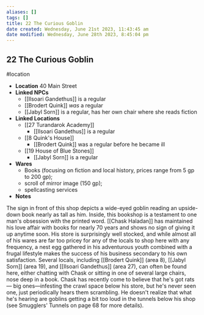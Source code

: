 ```yaml
---
aliases: []
tags: []
title: 22 The Curious Goblin
date created: Wednesday, June 21st 2023, 11:43:45 am
date modified: Wednesday, June 28th 2023, 8:45:04 pm
---
```


## 22 The Curious Goblin

#location

- **Location** 40 Main Street
- **Linked NPCs**
	- [[Ilsoari Gandethus]] is a regular
	- [[Brodert Quink]] *was* a regular
	- [[Jabyl Sorn]] is a regular, has her own chair where she reads fiction
- **Linked Locations**
	- [[27 Turandarok Academy]]
		- [[Ilsoari Gandethus]] is a regular
	- [[8 Quink's House]]
		- [[Brodert Quink]] was a regular before he became ill
	- [[19 House of Blue Stones]]
		- [[Jabyl Sorn]] is a regular
- **Wares**
	- Books (focusing on fiction and local history, prices range from 5 gp to 200 gp);
	- scroll of mirror image (150 gp);
	- spellcasting services
- **Notes**

The sign in front of this shop depicts a wide-eyed goblin reading an upside-down book nearly as tall as him. Inside, this bookshop is a testament to one man's
obsession with the printed word. [[Chask Haladan]] has maintained his love affair with books for nearly 70 years and shows no sign of giving it up anytime soon. His store is surprisingly well stocked, and while almost all of his wares are far too pricey for any of the locals to shop here with any frequency, a nest egg gathered in his adventurous youth combined with a frugal lifestyle makes the success of his business secondary to his own satisfaction. Several locals, including [[Brodert Quink]] (area 8), [[Jabyl Sorn]] (area 19), and [[Ilsoari Gandethus]] (area 27), can often be found here, either chatting with Chask or sitting in one of several large chairs, nose
deep in a book. Chask has recently come to believe that he's got rats— big ones—infesting the crawl space below his store, but he's never seen one, just periodically hears them scrambling. He doesn't realize that what he's hearing are goblins getting a bit too loud in the tunnels below his shop (see Smugglers' Tunnels on page 68 for more details).
